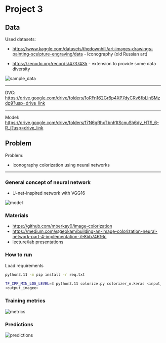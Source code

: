 # Project 3

## Data

Used datasets:

- <https://www.kaggle.com/datasets/thedownhill/art-images-drawings-painting-sculpture-engraving/data> - Iconography (old Russian art)

- <https://zenodo.org/records/4737435> - extension to provide some data diversity

![sample_data](./sample_data.png)

---

DVC: <https://drive.google.com/drive/folders/1oRFn162Gr6p4XP7dyCRv6fbLlnSMzdp9?usp=drive_link>

---

Model: <https://drive.google.com/drive/folders/17N6gRhxTbnh1tScnuSh6dy_HTS_6-R_j?usp=drive_link>

## Problem

Problem:

- Iconography colorization using neural networks

---

### General concept of neural network

- U-net-inspired network with VGG16

![model](./model_plot.png)

### Materials

- <https://github.com/mberkay0/image-colorization>
- <https://medium.com/@geokam/building-an-image-colorization-neural-network-part-4-implementation-7e8bb74616c>
- lecture/lab presentations

### How to run

Load requirements

```bash
python3.11 -m pip install -r req.txt
```

```bash
TF_CPP_MIN_LOG_LEVEL=3 python3.11 colorize.py colorizer_n.keras <input_image>
<output_imagee>
```

### Training metrics

![metrics](./training_metrics_first_v2.png)

### Predictions

![predictions](./predictions.png)